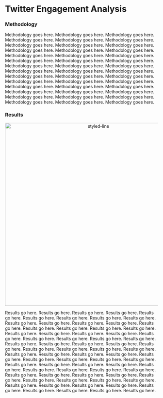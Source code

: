 # Twitter Engagement Analysis

### Methodology

Methodology goes here. Methodology goes here. Methodology goes here. Methodology goes here. Methodology goes here. Methodology goes here. Methodology goes here. Methodology goes here. Methodology goes here. Methodology goes here. Methodology goes here. Methodology goes here. Methodology goes here. Methodology goes here. Methodology goes here. Methodology goes here. Methodology goes here. Methodology goes here. Methodology goes here. Methodology goes here. Methodology goes here. Methodology goes here. Methodology goes here. Methodology goes here. Methodology goes here. Methodology goes here. Methodology goes here. Methodology goes here. Methodology goes here. Methodology goes here. Methodology goes here. Methodology goes here. Methodology goes here. Methodology goes here. Methodology goes here. Methodology goes here. Methodology goes here. Methodology goes here. Methodology goes here. Methodology goes here. Methodology goes here. Methodology goes here.

### Results

<div>
    <a href="https://plot.ly/~siddiki/5/?share_key=A8EvcNHDElNb4ehiDmWgSA" target="_blank" title="styled-line" style="display: block; text-align: center;"><img src="https://plot.ly/~siddiki/5.png?share_key=A8EvcNHDElNb4ehiDmWgSA" alt="styled-line" style="max-width: 100%;width: 600px;"  width="600" onerror="this.onerror=null;this.src='https://plot.ly/404.png';" /></a>
    <script data-plotly="siddiki:5" sharekey-plotly="A8EvcNHDElNb4ehiDmWgSA" src="https://plot.ly/embed.js" async></script>
</div>


Results go here. Results go here. Results go here. Results go here. Results go here. Results go here. Results go here. Results go here. Results go here. Results go here. Results go here. Results go here. Results go here. Results go here. Results go here. Results go here. Results go here. Results go here. Results go here. Results go here. Results go here. Results go here. Results go here. Results go here. Results go here. Results go here. Results go here. Results go here. Results go here. Results go here. Results go here. Results go here. Results go here. Results go here. Results go here. Results go here. Results go here. Results go here. Results go here. Results go here. Results go here. Results go here. Results go here. Results go here. Results go here. Results go here. Results go here. Results go here. Results go here. Results go here. Results go here. Results go here. Results go here. Results go here. Results go here. Results go here. Results go here. Results go here. Results go here. Results go here. Results go here. Results go here. Results go here. Results go here. Results go here. Results go here. Results go here. Results go here. Results go here. Results go here. Results go here. Results go here. 


